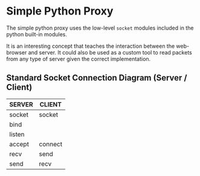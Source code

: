# Simple Python Proxy

The simple python proxy uses the low-level `socket` modules included in the python built-in modules.

It is an interesting concept that teaches the interaction between the web-browser and server. It could also be used as a custom tool to read packets from any type of server given the correct implementation.

## Standard Socket Connection Diagram (Server / Client)

| SERVER | CLIENT|
|--------|-------|
|socket| socket |
|bind | |
|listen| |
|accept| connect |
|recv | send|
|send| recv|
